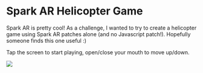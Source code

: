 # Spark AR Helicopter Game
Spark AR is pretty cool! As a challenge, I wanted to try to create a helicopter game using Spark AR patches alone (and no Javascript patch!). Hopefully someone finds this one useful :)

Tap the screen to start playing, open/close your mouth to move up/down.

![](demo.gif)

